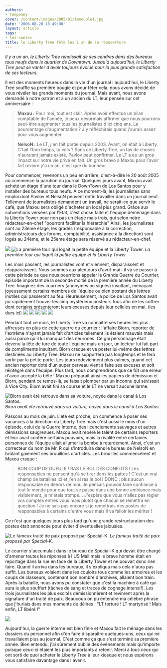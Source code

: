 ```yaml
---
authors:
- tenpenny
cover: /content/images/2005/01/immeuble1.jpg
date: '2006-08-20 18:49:00'
layout: article
tags:
- los-santos
title: le Liberty Tree fête les 1 an de sa réouverture
---
```



_Il y a un an, le Liberty Tree renaissait de ses cendres dans des bureaux tous neufs dans le quartier de Downtown. Jusqu'à aujourd'hui, le Liberty Tree peut se vanter d'avoir toujours évolué pour la plus grande satisfaction de ses lecteurs._

Il est des moments heureux dans la vie d'un journal : aujourd'hui, le Liberty Tree souffle sa première bougie et pour fêter cela, nous avons décidé de vous révéler les grands moments du journal. Mais avant, nous avons demandé à notre patron et à un ancien du LT, leur pensée sur cet anniversaire :

> **Maxou :** Pour moi, tout est clair. Après avoir effectué un bilan comptable de l'année, je peux désormais affirmer que nous pourrons peut-être augmenter tous les journalistes d'ici cinq ans. Le pourcentage d'augmentation ? J'y réfléchirais quand j'aurais assez pour vous augmenter.

> **NelsoN :** Le LT, j'en fait partie depuis 2003. Avant, on était à Liberty. C'tait l'bon temps, tu vois ? Sans ce Liberty Tree, un tas de choses n'auraient jamais existé, Pavlov peut confirmer. Le LT a eu un gros impact sur notre vie privé en fait. Un gros bravo à Maxou pour l'avoir fait revivre y'a un an, c'est que du bonheur.

Pour commencer, revenons un peu en arrière, c'est-à-dire le 20 août 2005 où commence la parution du journal. Quelques jours avant, Maxou avait acheté un étage d'une tour dans le DownTown de Los Santos pour y installer des bureaux tous neufs. A ce moment-là, les journalistes sans emploi dont Pavlov et NelsoN peuvent enfin travailler dans un journal neuf. Tellement de journalistes demandent un travail, ne serait-ce que servir le café, que Maxou sera obligé d'acheter un local plus grand. Grâce aux subventions versées par l'Etat, c'est chose faite et l'équipe déménage dans la Liberty Tower pour non pas un étage mais trois, qui selon notre rédacteur-en-chef "pourront faciliter la hiérarchie" Ainsi, les journalistes sont au 23ème étage, les gradés (responsable à la correction, administrateurs des forums, comptabilité, assistance à la direction) sont logés au 24ème, et le 25ème étage sera réservé au rédacteur-en-chef.

![](/content/images/2005/01/immeuble1.jpg)
![La première tour qui logait la petite équipe et la Liberty Tower.](/content/images/2005/01/LT_by_night.jpg)
_La première tour qui logait la petite équipe et la Liberty Tower._

Les mois passent, les journalistes vont et viennent, disparaissent et réapparaissent. Nous sommes aux alentours d'avril-mai : il va se passer à cette période ce que nous pourrions appeler la Grande Guerre du Courrier, épisode important de la seconde moitié de la première année du Liberty Tree. Imaginez des courriers (anonymes ou signés) insultant, menaçant joyeusement certains membres de l'équipe ou bien postant des lettres inutiles qui passeront au feu. Heureusement, la police de Los Santos avait pu rapidement trouver les cinq mystérieux posteurs fous afin de les coffrer dont certains présenteront leurs excuses depuis leur cellules en mai. (les durs ici)
![](/content/images/2005/01/anonyme.jpg)
![](/content/images/2005/01/doncduck.jpg)
![](/content/images/2005/01/mrv.jpg)
![](/content/images/2005/01/mvicar.jpg)
![](/content/images/2005/01/mall.jpg)

Pendant tout ce mois, le Liberty Tree va connaître ses heures les plus affreuses en plus de cette guerre du courrier : l'affaire Biorn, reporter de l'extrême n'ayant jamais fait d'articles tellement ils étaient mauvais mais aussi parce qu'il lui manquait des neurones. Ce gai personnage était devenu la tête de turc de toute l'équipe mais un jour, un lecteur lui fait part de compliments insultant. Biorn craque et va poster lui-même des lettres destinées au Liberty Tree. Maxou ne supportera pas longtemps et le fera sortir par la petite porte. Les jours redeviennent plus calmes, quand cet ancien reporter doté d'un super cerveau vient à faire ses excuses et soit réintégré dans l'équipe. Plus tard, nous comprendrons que ce fût une erreur d'avoir accepté la bête ! Maxou préparait ainsi les papiers de démission et Biorn, pendant ce temps-là, se faisait plomber par un inconnu qui sévissait à Vice City. Biorn avait fini sa course et le LT ne versait aucune larme.

![Biorn avait été retrouvé dans sa voiture, noyée dans le canal à Los Santos.](/content/images/2005/01/plouf1.jpg)
_Biorn avait été retrouvé dans sa voiture, noyée dans le canal à Los Santos._

Passons au mois de juin. L'été est proche, on commence à poser ses vacances à la direction du Liberty Tree mais c'est aussi le mois d'un épisode, celui de la Guerre Interne, des licenciements sauvages et autres démissions saugrenues. Maxou avait repéré le talent de certains reporters et leur avait conféré certains pouvoirs, mais la rivalité entre certaines personnes de l'équipe allait allumer la bombe à retardement. Ainsi, c'est un correcteur du nom de Mr. R qui s'introduira dans le bureau de NelsoN en brûlant gaiement ses brouillons d'articles. Les brouilles commencèrent et Maxou craque :

> BON COUP DE GUEULE ! RAS LE BOL DES CONFLITS ! Les responsables ne pensent qu'à se tirer dans les pattes ! C'est un vrai champ de batailles ici et j'en ai ras le bol ! DONC : plus aucun responsable en dehors de moi. Je pensais pouvoir faire confiance à tout le monde pour que tout se passe dans une bonne ambiance mais visiblement, je m'étais trompé... J'espère que vous n'allez pas régler vos comptes entres vous mais plutôt que chacun se remettra en question ! Je ne sais pas encore si je remettrais des postes de responsables à certains d'entre vous mais il va falloir les mériter !

Ce n'est que quelques jours plus tard qu'une grande restructuration des postes était annoncée pour éviter d'éventuelles jalousies.

![Le fameux traité de paix proposé par Special-K.](/content/images/2005/01/trait_paix.jpg)
_Le fameux traité de paix proposé par Special-K._

Le courrier s'accumulait dans le bureau de Special-K qui devait être chargé d'amener toutes les réponses à l'US Mail mais le brave homme était en reportage dans la rue en face de la Liberty Tower et ne pouvait donc rien faire. Quand il arriva dans les bureaux, il s'expliqua mais cela n'aura pas suffit. Les bureaux volaient dans les couloirs tous comme les armoires et les coups de classeurs, contenant bon nombre d'archives, allaient bon train. Après la bataille, nous avons pu constater que c'est la machine à café qui aura le plus souffert (tâches de sang et traces de cognage intensif). Les trois journalistes les plus excités démissionnèrent et revinrent après la signature d'un traité de paix. Beaucoup on pu entendre ma célèbre phrase que j'hurlais dans mes moments de délires : "LT torturé ! LT martyrisé ! Mais enfin, LT libéré !"

![](/content/images/2005/01/van2.jpg)

Aujourd'hui, la guerre interne est bien finie et Maxou fait le ménage dans les dossiers du personnel afin d'en faire disparaître quelques-uns, ceux qui ne travaillaient plus au journal. C'est comme ça que s'est terminé sa première année. Bien entendu, j'ai sûrement oublié des événements mais qu'importe puisque ceux-ci étaient les plus importants à retenir. Merci à tous ceux qui ont sorti de quoi acheter le Liberty Tree à leur kiosque et nous espérons vous satisfaire davantage dans l'avenir.